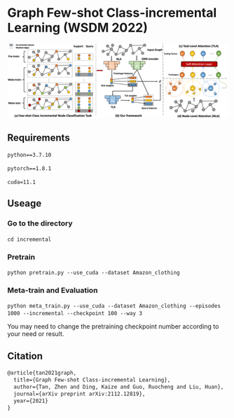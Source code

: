 # Graph Few-shot Class-incremental Learning (WSDM 2022)
![Alt text](frame.png)
## Requirements
`python==3.7.10`

`pytorch==1.8.1`

`cuda=11.1`

## Useage
### Go to the directory
`cd incremental`
### Pretrain
`python pretrain.py --use_cuda --dataset Amazon_clothing` 
### Meta-train and Evaluation 
`python meta_train.py --use_cuda --dataset Amazon_clothing --episodes 1000 --incremental --checkpoint 100 --way 3` 


You may need to change the pretraining checkpoint number according to your need or result.

## Citation
```
@article{tan2021graph,
  title={Graph Few-shot Class-incremental Learning},
  author={Tan, Zhen and Ding, Kaize and Guo, Ruocheng and Liu, Huan},
  journal={arXiv preprint arXiv:2112.12819},
  year={2021}
}
```
